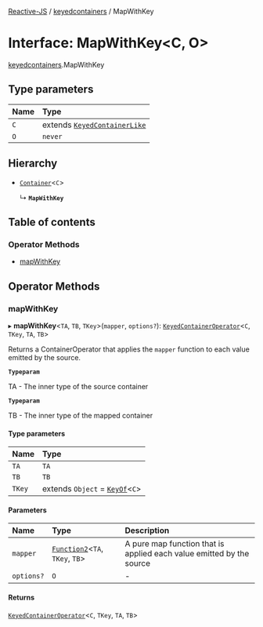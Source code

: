 [Reactive-JS](../README.md) / [keyedcontainers](../modules/keyedcontainers.md) / MapWithKey

# Interface: MapWithKey<C, O\>

[keyedcontainers](../modules/keyedcontainers.md).MapWithKey

## Type parameters

| Name | Type |
| :------ | :------ |
| `C` | extends [`KeyedContainerLike`](keyedcontainers.KeyedContainerLike.md) |
| `O` | `never` |

## Hierarchy

- [`Container`](containers.Container.md)<`C`\>

  ↳ **`MapWithKey`**

## Table of contents

### Operator Methods

- [mapWithKey](keyedcontainers.MapWithKey.md#mapwithkey)

## Operator Methods

### mapWithKey

▸ **mapWithKey**<`TA`, `TB`, `TKey`\>(`mapper`, `options?`): [`KeyedContainerOperator`](../modules/keyedcontainers.md#keyedcontaineroperator)<`C`, `TKey`, `TA`, `TB`\>

Returns a ContainerOperator that applies the `mapper` function to each
value emitted by the source.

**`Typeparam`**

TA - The inner type of the source container

**`Typeparam`**

TB - The inner type of the mapped container

#### Type parameters

| Name | Type |
| :------ | :------ |
| `TA` | `TA` |
| `TB` | `TB` |
| `TKey` | extends `Object` = [`KeyOf`](../modules/keyedcontainers.md#keyof)<`C`\> |

#### Parameters

| Name | Type | Description |
| :------ | :------ | :------ |
| `mapper` | [`Function2`](../modules/functions.md#function2)<`TA`, `TKey`, `TB`\> | A pure map function that is applied each value emitted by the source |
| `options?` | `O` | - |

#### Returns

[`KeyedContainerOperator`](../modules/keyedcontainers.md#keyedcontaineroperator)<`C`, `TKey`, `TA`, `TB`\>
